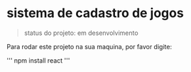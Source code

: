 <h1>sistema de cadastro de jogos</h1>

> status do projeto: em desenvolvimento

Para rodar este projeto na sua maquina, por favor digite:

'''
npm install react
'''
